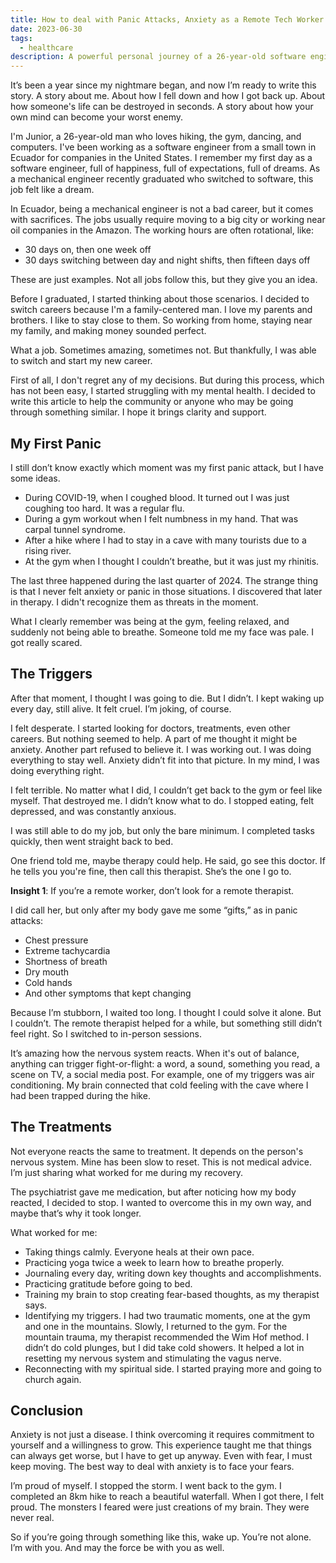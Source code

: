 ```yaml
---
title: How to deal with Panic Attacks, Anxiety as a Remote Tech Worker.
date: 2023-06-30
tags:
  - healthcare
description: A powerful personal journey of a 26-year-old software engineer from Ecuador who overcame anxiety, panic attacks, and depression while working remotely. Discover how therapy, mindfulness, and resilience helped him reclaim his life.
---
```


It’s been a year since my nightmare began, and now I’m ready to write this story. A story about me. About how I fell down and how I got back up. About how someone's life can be destroyed in seconds. A story about how your own mind can become your worst enemy.

I'm Junior, a 26-year-old man who loves hiking, the gym, dancing, and computers. I've been working as a software engineer from a small town in Ecuador for companies in the United States. I remember my first day as a software engineer, full of happiness, full of expectations, full of dreams. As a mechanical engineer recently graduated who switched to software, this job felt like a dream.

In Ecuador, being a mechanical engineer is not a bad career, but it comes with sacrifices. The jobs usually require moving to a big city or working near oil companies in the Amazon. The working hours are often rotational, like:

- 30 days on, then one week off
- 30 days switching between day and night shifts, then fifteen days off

These are just examples. Not all jobs follow this, but they give you an idea.

Before I graduated, I started thinking about those scenarios. I decided to switch careers because I'm a family-centered man. I love my parents and brothers. I like to stay close to them. So working from home, staying near my family, and making money sounded perfect.

What a job. Sometimes amazing, sometimes not. But thankfully, I was able to switch and start my new career.

First of all, I don't regret any of my decisions. But during this process, which has not been easy, I started struggling with my mental health. I decided to write this article to help the community or anyone who may be going through something similar. I hope it brings clarity and support.

## My First Panic

I still don’t know exactly which moment was my first panic attack, but I have some ideas.

- During COVID-19, when I coughed blood. It turned out I was just coughing too hard. It was a regular flu.
- During a gym workout when I felt numbness in my hand. That was carpal tunnel syndrome.
- After a hike where I had to stay in a cave with many tourists due to a rising river.
- At the gym when I thought I couldn’t breathe, but it was just my rhinitis.

The last three happened during the last quarter of 2024. The strange thing is that I never felt anxiety or panic in those situations. I discovered that later in therapy. I didn't recognize them as threats in the moment.

What I clearly remember was being at the gym, feeling relaxed, and suddenly not being able to breathe. Someone told me my face was pale. I got really scared.

## The Triggers

After that moment, I thought I was going to die. But I didn’t. I kept waking up every day, still alive. It felt cruel. I’m joking, of course.

I felt desperate. I started looking for doctors, treatments, even other careers. But nothing seemed to help. A part of me thought it might be anxiety. Another part refused to believe it. I was working out. I was doing everything to stay well. Anxiety didn’t fit into that picture. In my mind, I was doing everything right.

I felt terrible. No matter what I did, I couldn’t get back to the gym or feel like myself. That destroyed me. I didn’t know what to do. I stopped eating, felt depressed, and was constantly anxious.

I was still able to do my job, but only the bare minimum. I completed tasks quickly, then went straight back to bed.

One friend told me, maybe therapy could help. He said, go see this doctor. If he tells you you're fine, then call this therapist. She’s the one I go to.

**Insight 1**: If you’re a remote worker, don’t look for a remote therapist.

I did call her, but only after my body gave me some “gifts,” as in panic attacks:

- Chest pressure
- Extreme tachycardia
- Shortness of breath
- Dry mouth
- Cold hands
- And other symptoms that kept changing

Because I’m stubborn, I waited too long. I thought I could solve it alone. But I couldn’t. The remote therapist helped for a while, but something still didn’t feel right. So I switched to in-person sessions.

It’s amazing how the nervous system reacts. When it's out of balance, anything can trigger fight-or-flight: a word, a sound, something you read, a scene on TV, a social media post. For example, one of my triggers was air conditioning. My brain connected that cold feeling with the cave where I had been trapped during the hike.

## The Treatments

Not everyone reacts the same to treatment. It depends on the person's nervous system. Mine has been slow to reset. This is not medical advice. I’m just sharing what worked for me during my recovery.

The psychiatrist gave me medication, but after noticing how my body reacted, I decided to stop. I wanted to overcome this in my own way, and maybe that’s why it took longer.

What worked for me:

- Taking things calmly. Everyone heals at their own pace.
- Practicing yoga twice a week to learn how to breathe properly.
- Journaling every day, writing down key thoughts and accomplishments.
- Practicing gratitude before going to bed.
- Training my brain to stop creating fear-based thoughts, as my therapist says.
- Identifying my triggers. I had two traumatic moments, one at the gym and one in the mountains. Slowly, I returned to the gym. For the mountain trauma, my therapist recommended the Wim Hof method. I didn’t do cold plunges, but I did take cold showers. It helped a lot in resetting my nervous system and stimulating the vagus nerve.
- Reconnecting with my spiritual side. I started praying more and going to church again.
## Conclusion

Anxiety is not just a disease. I think overcoming it requires commitment to yourself and a willingness to grow. This experience taught me that things can always get worse, but I have to get up anyway. Even with fear, I must keep moving. The best way to deal with anxiety is to face your fears.

I’m proud of myself. I stopped the storm. I went back to the gym. I completed an 8km hike to reach a beautiful waterfall. When I got there, I felt proud. The monsters I feared were just creations of my brain. They were never real.

So if you’re going through something like this, wake up. You’re not alone. I’m with you. And may the force be with you as well.